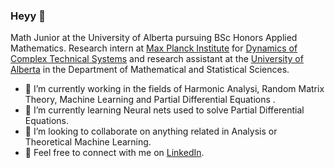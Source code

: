 ### Heyy 👋

Math Junior at the University of Alberta pursuing BSc Honors Applied Mathematics. Research intern at [Max Planck Institute](https://www.mpg.de/institutes) for [Dynamics of Complex Technical Systems](https://www.mpi-magdeburg.mpg.de/2316/en) and research assistant at the [University of Alberta](https://www.ualberta.ca/index.html) in the Department of Mathematical and Statistical Sciences.

- 🔭 I’m currently working in the fields of Harmonic Analysi, Random Matrix Theory, Machine Learning and Partial Differential Equations .
- 🌱 I’m currently learning Neural nets used to solve Partial Differential Equations.
- 👯 I’m looking to collaborate on anything related in Analysis or Theoretical Machine Learning.
- 🔗 Feel free to connect with me on [LinkedIn](https://www.linkedin.com/in/joshua-joseph-george-612b11211/).

